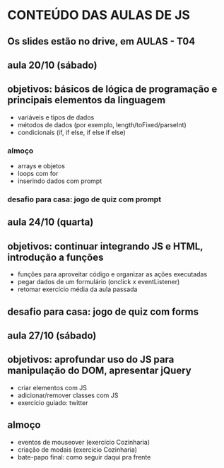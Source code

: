 # CONTEÚDO DAS AULAS DE JS
## Os slides estão no drive, em AULAS - T04


## aula 20/10 (sábado) 
## objetivos: básicos de lógica de programação e principais elementos da linguagem

- variáveis e tipos de dados
- métodos de dados (por exemplo, length/toFixed/parseInt)
- condicionais (if, if else, if else if else)
### almoço 
- arrays e objetos
- loops com for
- inserindo dados com prompt
### desafio para casa: jogo de quiz com prompt


## aula 24/10 (quarta)
## objetivos: continuar integrando JS e HTML, introdução a funções

- funções para aproveitar código e organizar as ações executadas
- pegar dados de um formulário (onclick x eventListener)
- retomar exercício média da aula passada
## desafio para casa: jogo de quiz com forms


## aula 27/10 (sábado)
## objetivos: aprofundar uso do JS para manipulação do DOM, apresentar jQuery

- criar elementos com JS
- adicionar/remover classes com JS
- exercício guiado: twitter
## almoço
- eventos de mouseover (exercício Cozinharia)
- criação de modais (exercício Cozinharia)
- bate-papo final: como seguir daqui pra frente